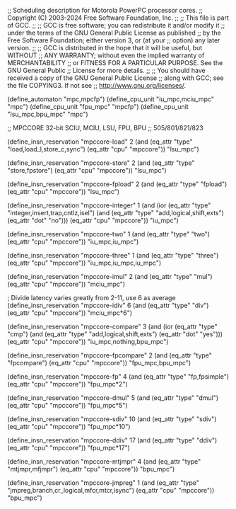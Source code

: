 ;; Scheduling description for Motorola PowerPC processor cores.
;;   Copyright (C) 2003-2024 Free Software Foundation, Inc.
;;
;; This file is part of GCC.
;;
;; GCC is free software; you can redistribute it and/or modify it
;; under the terms of the GNU General Public License as published
;; by the Free Software Foundation; either version 3, or (at your
;; option) any later version.
;;
;; GCC is distributed in the hope that it will be useful, but WITHOUT
;; ANY WARRANTY; without even the implied warranty of MERCHANTABILITY
;; or FITNESS FOR A PARTICULAR PURPOSE.  See the GNU General Public
;; License for more details.
;;
;; You should have received a copy of the GNU General Public License
;; along with GCC; see the file COPYING3.  If not see
;; <http://www.gnu.org/licenses/>.

(define_automaton "mpc,mpcfp")
(define_cpu_unit "iu_mpc,mciu_mpc" "mpc")
(define_cpu_unit "fpu_mpc" "mpcfp")
(define_cpu_unit "lsu_mpc,bpu_mpc" "mpc")

;; MPCCORE 32-bit SCIU, MCIU, LSU, FPU, BPU
;; 505/801/821/823

(define_insn_reservation "mpccore-load" 2
  (and (eq_attr "type" "load,load_l,store_c,sync")
       (eq_attr "cpu" "mpccore"))
  "lsu_mpc")

(define_insn_reservation "mpccore-store" 2
  (and (eq_attr "type" "store,fpstore")
       (eq_attr "cpu" "mpccore"))
  "lsu_mpc")

(define_insn_reservation "mpccore-fpload" 2
  (and (eq_attr "type" "fpload")
       (eq_attr "cpu" "mpccore"))
  "lsu_mpc")

(define_insn_reservation "mpccore-integer" 1
  (and (ior (eq_attr "type" "integer,insert,trap,cntlz,isel")
	    (and (eq_attr "type" "add,logical,shift,exts")
		 (eq_attr "dot" "no")))
       (eq_attr "cpu" "mpccore"))
  "iu_mpc")

(define_insn_reservation "mpccore-two" 1
  (and (eq_attr "type" "two")
       (eq_attr "cpu" "mpccore"))
  "iu_mpc,iu_mpc")

(define_insn_reservation "mpccore-three" 1
  (and (eq_attr "type" "three")
       (eq_attr "cpu" "mpccore"))
  "iu_mpc,iu_mpc,iu_mpc")

(define_insn_reservation "mpccore-imul" 2
  (and (eq_attr "type" "mul")
       (eq_attr "cpu" "mpccore"))
  "mciu_mpc")

; Divide latency varies greatly from 2-11, use 6 as average
(define_insn_reservation "mpccore-idiv" 6
  (and (eq_attr "type" "div")
       (eq_attr "cpu" "mpccore"))
  "mciu_mpc*6")

(define_insn_reservation "mpccore-compare" 3
  (and (ior (eq_attr "type" "cmp")
	    (and (eq_attr "type" "add,logical,shift,exts")
		 (eq_attr "dot" "yes")))
       (eq_attr "cpu" "mpccore"))
  "iu_mpc,nothing,bpu_mpc")

(define_insn_reservation "mpccore-fpcompare" 2
  (and (eq_attr "type" "fpcompare")
       (eq_attr "cpu" "mpccore"))
  "fpu_mpc,bpu_mpc")

(define_insn_reservation "mpccore-fp" 4
  (and (eq_attr "type" "fp,fpsimple")
       (eq_attr "cpu" "mpccore"))
  "fpu_mpc*2")

(define_insn_reservation "mpccore-dmul" 5
  (and (eq_attr "type" "dmul")
       (eq_attr "cpu" "mpccore"))
  "fpu_mpc*5")

(define_insn_reservation "mpccore-sdiv" 10
  (and (eq_attr "type" "sdiv")
       (eq_attr "cpu" "mpccore"))
  "fpu_mpc*10")

(define_insn_reservation "mpccore-ddiv" 17
  (and (eq_attr "type" "ddiv")
       (eq_attr "cpu" "mpccore"))
  "fpu_mpc*17")

(define_insn_reservation "mpccore-mtjmpr" 4
  (and (eq_attr "type" "mtjmpr,mfjmpr")
       (eq_attr "cpu" "mpccore"))
  "bpu_mpc")

(define_insn_reservation "mpccore-jmpreg" 1
  (and (eq_attr "type" "jmpreg,branch,cr_logical,mfcr,mtcr,isync")
       (eq_attr "cpu" "mpccore"))
  "bpu_mpc")

